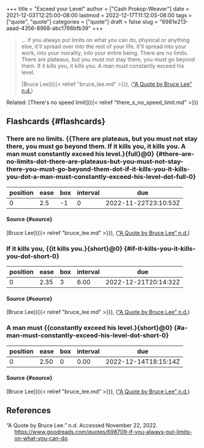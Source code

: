 +++
title = "Exceed your Level"
author = ["Cash Prokop-Weaver"]
date = 2021-12-03T12:25:00-08:00
lastmod = 2022-12-17T11:12:05-08:00
tags = ["quote", "quote"]
categories = ["quote"]
draft = false
slug = "6981e213-aaad-4356-8968-abc1766bfb39"
+++

> ... if you always put limits on what you can do, physical or anything else, it'll spread over into the rest of your life. It'll spread into your work, into your morality, into your entire being. There are no limits. There are plateaus, but you must not stay there, you must go beyond them. If it kills you, it kills you. A man must constantly exceed his level.
>
> [Bruce Lee]({{< relref "bruce_lee.md" >}}), (<a href="#citeproc_bib_item_1">“A Quote by Bruce Lee” n.d.</a>)

Related: [There's no speed limit]({{< relref "there_s_no_speed_limit.md" >}})


## Flashcards {#flashcards}


### There are no limits. {{There are plateaus, but you must not stay there, you must go beyond them. If it kills you, it kills you. A man must constantly exceed his level.}{full}@0} {#there-are-no-limits-dot-there-are-plateaus-but-you-must-not-stay-there-you-must-go-beyond-them-dot-if-it-kills-you-it-kills-you-dot-a-man-must-constantly-exceed-his-level-dot-full-0}

| position | ease | box | interval | due                  |
|----------|------|-----|----------|----------------------|
| 0        | 2.5  | -1  | 0        | 2022-11-22T23:10:53Z |


#### Source {#source}

[Bruce Lee]({{< relref "bruce_lee.md" >}}), (<a href="#citeproc_bib_item_1">“A Quote by Bruce Lee” n.d.</a>)


### If it kills you, {{it kills you.}{short}@0} {#if-it-kills-you-it-kills-you-dot-short-0}

| position | ease | box | interval | due                  |
|----------|------|-----|----------|----------------------|
| 0        | 2.35 | 3   | 6.00     | 2022-12-21T20:14:32Z |


#### Source {#source}

[Bruce Lee]({{< relref "bruce_lee.md" >}}), (<a href="#citeproc_bib_item_1">“A Quote by Bruce Lee” n.d.</a>)


### A man must {{constantly exceed his level.}{short}@0} {#a-man-must-constantly-exceed-his-level-dot-short-0}

| position | ease | box | interval | due                  |
|----------|------|-----|----------|----------------------|
| 0        | 2.50 | 0   | 0.00     | 2022-12-14T18:15:14Z |


#### Source {#source}

[Bruce Lee]({{< relref "bruce_lee.md" >}}), (<a href="#citeproc_bib_item_1">“A Quote by Bruce Lee” n.d.</a>)

## References

<style>.csl-entry{text-indent: -1.5em; margin-left: 1.5em;}</style><div class="csl-bib-body">
  <div class="csl-entry"><a id="citeproc_bib_item_1"></a>“A Quote by Bruce Lee.” n.d. Accessed November 22, 2022. <a href="https://www.goodreads.com/quotes/698709-if-you-always-put-limits-on-what-you-can-do">https://www.goodreads.com/quotes/698709-if-you-always-put-limits-on-what-you-can-do</a>.</div>
</div>

